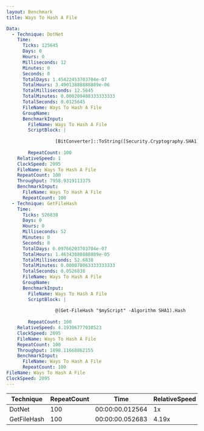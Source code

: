 ```yaml
---
layout: Benchmark
title: Ways To Hash A File

Data: 
  - Technique: DotNet
    Time: 
      Ticks: 125645
      Days: 0
      Hours: 0
      Milliseconds: 12
      Minutes: 0
      Seconds: 0
      TotalDays: 1.45422453703704e-07
      TotalHours: 3.49013888888889e-06
      TotalMilliseconds: 12.5645
      TotalMinutes: 0.000209408333333333
      TotalSeconds: 0.0125645
      FileName: Ways To Hash A File
      GroupName: 
      BenchmarkInput: 
        FileName: Ways To Hash A File
        ScriptBlock: |
           
                  [BitConverter]::ToString([Security.Cryptography.SHA1]::Create().ComputeHash([IO.File]::ReadAllBytes("$myScript"))).Replace('-','').ToLower()
              
        RepeatCount: 100
    RelativeSpeed: 1
    ClockSpeed: 2095
    FileName: Ways To Hash A File
    RepeatCount: 100
    Throughput: 7958.9319113375
    BenchmarkInput: 
      FileName: Ways To Hash A File
      RepeatCount: 100
  - Technique: GetFileHash
    Time: 
      Ticks: 526838
      Days: 0
      Hours: 0
      Milliseconds: 52
      Minutes: 0
      Seconds: 0
      TotalDays: 6.09766203703704e-07
      TotalHours: 1.46343888888889e-05
      TotalMilliseconds: 52.6838
      TotalMinutes: 0.000878063333333333
      TotalSeconds: 0.0526838
      FileName: Ways To Hash A File
      GroupName: 
      BenchmarkInput: 
        FileName: Ways To Hash A File
        ScriptBlock: |
          
                  @(Get-FileHash "$myScript" -Algorithm SHA1).Hash
              
        RepeatCount: 100
    RelativeSpeed: 4.19306777030523
    ClockSpeed: 2095
    FileName: Ways To Hash A File
    RepeatCount: 100
    Throughput: 1898.11668862155
    BenchmarkInput: 
      FileName: Ways To Hash A File
      RepeatCount: 100
FileName: Ways To Hash A File
ClockSpeed: 2095
---
```





|Technique  |RepeatCount|Time           |RelativeSpeed|Throughput|
|-----------|-----------|---------------|-------------|----------|
|DotNet     |100        |00:00:00.012564|1x           |7958.93/s |
|GetFileHash|100        |00:00:00.052683|4.19x        |1898.12/s |
